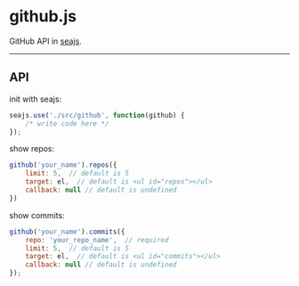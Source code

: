 # github.js

GitHub API in [seajs](http://seajs.org).

------------------------

## API


init with seajs:

```javascript
seajs.use('./src/github', function(github) {
    /* write code here */
});
```

show repos:

```javascript
github('your_name').repos({
    limit: 5,  // default is 5
    target: el,  // default is <ul id="repos"></ul>
    callback: null // default is undefined
})
```


show commits:

```javascript
github('your_name').commits({
    repo: 'your_repo_name',  // required
    limit: 5,  // default is 5
    target: el,  // default is <ul id="commits"></ul>
    callback: null // default is undefined
});
```

